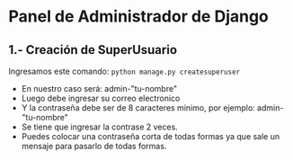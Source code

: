 # Panel de Administrador de Django

## 1.- Creación de SuperUsuario

Ingresamos este comando:
`python manage.py createsuperuser`

- En nuestro caso será: admin-"tu-nombre"
- Luego debe ingresar su correo electronico
- Y la contraseña debe ser de 8 caracteres minimo, por ejemplo: admin-"tu-nombre"
- Se tiene que ingresar la contrase 2 veces.
- Puedes colocar una contraseña corta de todas formas ya que sale un mensaje para pasarlo de todas formas.


